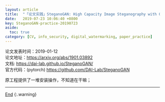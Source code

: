 ```yaml
---
layout: article
title:  "「论文实践」SteganoGAN: High Capacity Image Steganography with GANs"
date:   2019-07-23 10:06:40 +0800
key: SteganoGAN-practice-20190723
aside:
  toc: true
category: [CV, info_security, digital_watermarking, paper_practice]
---
```

<span id='head'></span>

>
论文发表时间：2019-01-12  
论文地址：<https://arxiv.org/abs/1901.03892>  
文档: <https://dai-lab.github.io/SteganoGAN/>  
官方代码：(pytorch) <https://github.com/DAI-Lab/SteganoGAN>  

<!--more-->


原工程提供了一堆安装操作，不知道在干嘛；   

-------------------  
[End](#head)
{:.warning}  
